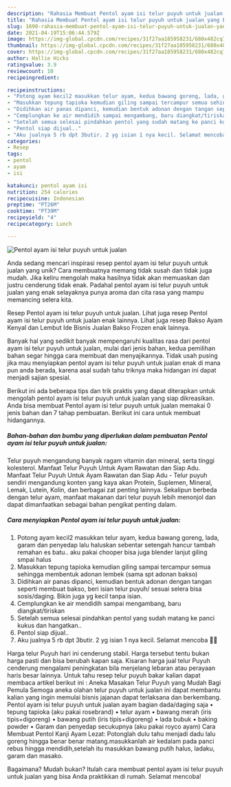 ```yaml
---
description: "Rahasia Membuat Pentol ayam isi telur puyuh untuk jualan yang Enak Banget"
title: "Rahasia Membuat Pentol ayam isi telur puyuh untuk jualan yang Enak Banget"
slug: 1690-rahasia-membuat-pentol-ayam-isi-telur-puyuh-untuk-jualan-yang-enak-banget
date: 2021-04-19T15:06:44.579Z
image: https://img-global.cpcdn.com/recipes/31f27aa185958231/680x482cq70/pentol-ayam-isi-telur-puyuh-untuk-jualan-foto-resep-utama.jpg
thumbnail: https://img-global.cpcdn.com/recipes/31f27aa185958231/680x482cq70/pentol-ayam-isi-telur-puyuh-untuk-jualan-foto-resep-utama.jpg
cover: https://img-global.cpcdn.com/recipes/31f27aa185958231/680x482cq70/pentol-ayam-isi-telur-puyuh-untuk-jualan-foto-resep-utama.jpg
author: Hallie Hicks
ratingvalue: 3.9
reviewcount: 10
recipeingredient:

recipeinstructions:
- "Potong ayam kecil2 masukkan telur ayam, kedua bawang goreng, lada, garam dan penyedap lalu haluskan sebentar setengah hancur tambah remahan es batu.. aku pakai chooper bisa juga blender lanjut giling smpai halus"
- "Masukkan tepung tapioka kemudian giling sampai tercampur semua sehingga membentuk adonan lembek (sama spt adonan bakso)"
- "Didihkan air panas dipanci, kemudian bentuk adonan dengan tangan seperti membuat bakso, beri isian telur puyuh/ sesuai selera bisa sosis/daging. Bikin juga yg kecil tanpa isian."
- "Cemplungkan ke air mendidih sampai mengambang, baru diangkat/tiriskan"
- "Setelah semua selesai pindahkan pentol yang sudah matang ke panci kukus dan hangatkan.."
- "Pentol siap dijual.."
- "Aku jualnya 5 rb dpt 3butir. 2 yg isian 1 nya kecil. Selamat mencoba 🤗🥰"
categories:
- Resep
tags:
- pentol
- ayam
- isi

katakunci: pentol ayam isi 
nutrition: 254 calories
recipecuisine: Indonesian
preptime: "PT26M"
cooktime: "PT39M"
recipeyield: "4"
recipecategory: Lunch

---
```



![Pentol ayam isi telur puyuh untuk jualan](https://img-global.cpcdn.com/recipes/31f27aa185958231/680x482cq70/pentol-ayam-isi-telur-puyuh-untuk-jualan-foto-resep-utama.jpg)

Anda sedang mencari inspirasi resep pentol ayam isi telur puyuh untuk jualan yang unik? Cara membuatnya memang tidak susah dan tidak juga mudah. Jika keliru mengolah maka hasilnya tidak akan memuaskan dan justru cenderung tidak enak. Padahal pentol ayam isi telur puyuh untuk jualan yang enak selayaknya punya aroma dan cita rasa yang mampu memancing selera kita.

Resep Pentol ayam isi telur puyuh untuk jualan. Lihat juga resep Pentol ayam isi telur puyuh untuk jualan enak lainnya. Lihat juga resep Bakso Ayam Kenyal dan Lembut Ide Bisnis Jualan Bakso Frozen enak lainnya.

Banyak hal yang sedikit banyak mempengaruhi kualitas rasa dari pentol ayam isi telur puyuh untuk jualan, mulai dari jenis bahan, kedua pemilihan bahan segar hingga cara membuat dan menyajikannya. Tidak usah pusing jika mau menyiapkan pentol ayam isi telur puyuh untuk jualan enak di mana pun anda berada, karena asal sudah tahu triknya maka hidangan ini dapat menjadi sajian spesial.


Berikut ini ada beberapa tips dan trik praktis yang dapat diterapkan untuk mengolah pentol ayam isi telur puyuh untuk jualan yang siap dikreasikan. Anda bisa membuat Pentol ayam isi telur puyuh untuk jualan memakai 0 jenis bahan dan 7 tahap pembuatan. Berikut ini cara untuk membuat hidangannya.

<!--inarticleads1-->

##### Bahan-bahan dan bumbu yang diperlukan dalam pembuatan Pentol ayam isi telur puyuh untuk jualan:



Telur puyuh mengandung banyak ragam vitamin dan mineral, serta tinggi kolesterol. Manfaat Telur Puyuh Untuk Ayam Rawatan dan Siap Adu. Manfaat Telur Puyuh Untuk Ayam Rawatan dan Siap Adu - Telur puyuh sendiri mengandung konten yang kaya akan Protein, Suplemen, Mineral, Lemak, Lutein, Kolin, dan berbagai zat penting lainnya. Sekalipun berbeda dengan telur ayam, manfaat makanan dari telur puyuh lebih menonjol dan dapat dimanfaatkan sebagai bahan pengikat penting dalam. 

<!--inarticleads2-->

##### Cara menyiapkan Pentol ayam isi telur puyuh untuk jualan:

1. Potong ayam kecil2 masukkan telur ayam, kedua bawang goreng, lada, garam dan penyedap lalu haluskan sebentar setengah hancur tambah remahan es batu.. aku pakai chooper bisa juga blender lanjut giling smpai halus
1. Masukkan tepung tapioka kemudian giling sampai tercampur semua sehingga membentuk adonan lembek (sama spt adonan bakso)
1. Didihkan air panas dipanci, kemudian bentuk adonan dengan tangan seperti membuat bakso, beri isian telur puyuh/ sesuai selera bisa sosis/daging. Bikin juga yg kecil tanpa isian.
1. Cemplungkan ke air mendidih sampai mengambang, baru diangkat/tiriskan
1. Setelah semua selesai pindahkan pentol yang sudah matang ke panci kukus dan hangatkan..
1. Pentol siap dijual..
1. Aku jualnya 5 rb dpt 3butir. 2 yg isian 1 nya kecil. Selamat mencoba 🤗🥰


Harga telur Puyuh hari ini cenderung stabil. Harga tersebut tentu bukan harga pasti dan bisa berubah kapan saja. Kisaran harga jual telur Puyuh cenderung mengalami peningkatan bila menjelang lebaran atau perayaan haris besar lainnya. Untuk tahu resep telur puyuh bakar kalian dapat membaca artikel berikut ini : Aneka Masakan Telur Puyuh yang Mudah Bagi Pemula Semoga aneka olahan telur puyuh untuk jualan ini dapat membantu kalian yang ingin memulai bisnis jajanan dapat terlaksana dan berkembang. Pentol ayam isi telur puyuh untuk jualan ayam bagian dada/daging saja • tepung tapioka (aku pakai rosebrand) • telur ayam • bawang merah (iris tipis+digoreng) • bawang putih (iris tipis+digoreng) • lada bubuk • baking powder • Garam dan penyedap secukupnya (aku pakai royco ayam) Cara Membuat Pentol Kanji Ayam Lezat: Potonglah dulu tahu menjadi dadu lalu goreng hingga benar benar matang.masukkanlah air kedalam pada panci rebus hingga mendidih,setelah itu masukkan bawang putih halus, ladaku, garam dan masako. 

Bagaimana? Mudah bukan? Itulah cara membuat pentol ayam isi telur puyuh untuk jualan yang bisa Anda praktikkan di rumah. Selamat mencoba!
